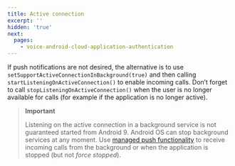 ```yaml
---
title: Active connection
excerpt: ''
hidden: 'true'
next:
  pages:
    - voice-android-cloud-application-authentication
---
```


If push notifications are not desired, the alternative is to use `setSupportActiveConnectionInBackground(true)` and then calling `startListeningOnActiveConnection()` to enable incoming calls. Don’t forget to call `stopListeningOnActiveConnection()` when the user is no longer available for calls (for example if the application is no longer active).

>**Important**
>
>Listening on the active connection in a background service is not guaranteed started from Android 9. Android OS can stop background services at any moment. Use [managed push functionality]() to receive incoming calls from the background or when the application is stopped (but not _force stopped_).
